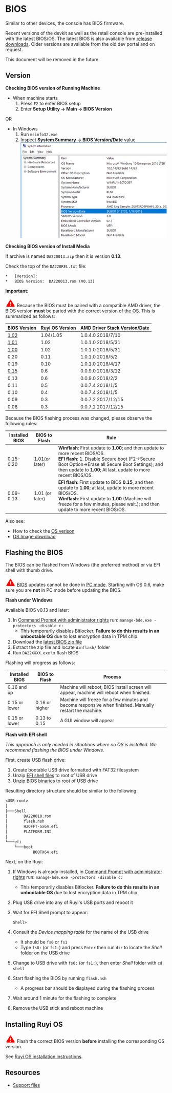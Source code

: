 # BIOS

Similar to other devices, the console has BIOS firmware.

Recent versions of the devkit as well as the retail console are pre-installed with the latest BIOS/OS.  The latest BIOS is also available from [release downloads](https://github.com/subor/sdk/releases).  Older versions are available from the old dev portal and on request.

This document will be removed in the future.

## Version

__Checking BIOS version of Running Machine__

- When machine starts
    1. Press `F2` to enter BIOS setup
    1. Enter __Setup Utility -> Main -> BIOS Version__

OR

- In Windows
    1. Run `msinfo32.exe`
    1. Inspect __System Summary -> BIOS Version/Date__ value  
    ![](/docs/img/msinfo32_bios.png)

__Checking BIOS version of Install Media__

If archive is named `DA220013.zip` then it is version __0.13__.

Check the top of the `DA220REL.txt` file:
```
*   [Version]:
*   BIOS Version:  DA220013.rom (V0.13)
```

__Important__:  

![](/docs/img/warning.png) Because the BIOS must be paired with a compatible AMD driver, the BIOS version __must__ be paried with the correct version of [the OS](os.md).  This is summarized as follows:  

| BIOS Version | Ruyi OS Version | AMD Driver Stack Version/Date
|-|-|-
| [1.02](https://github.com/subor/sdk/releases/download/v0.9.0.2440/BIOS_DA220102.zip) | 1.04/1.05 | 1.0.4.0 2018/7/10
| [1.01](https://github.com/subor/sdk/releases/download/v0.9.0.2440/BIOS_DA220101.zip) | 1.02 | 1.0.1.0 2018/5/31
| [1.00](https://github.com/subor/sdk/releases/download/legacy/DA220100.zip) | 1.02 | 1.0.1.0 2018/5/31
| 0.20 | 0.11 | 1.0.1.0 2018/5/2
| 0.19 | 0.10 | 1.0.1.0 2018/4/17
| [0.15](https://github.com/subor/sdk/releases/download/legacy/DA220015.zip) | 0.6 | 0.0.9.0 2018/3/12
| 0.13 | 0.6 | 0.0.9.0 2018/2/2
| 0.11 | 0.5 | 0.0.7.4 2018/1/5     
| 0.10 | 0.4 | 0.0.7.4 2018/1/5
| 0.09 | 0.3 | 0.0.7.2 2017/12/15
| 0.08 | 0.3 | 0.0.7.2 2017/12/15

Because the BIOS flashing process was changed, please observe the following rules:  

| Installed BIOS | BIOS to Flash | Rule
|-|-|-
0.15-0.20 | 1.01(or later) | __Winflash__: First update to __1.00__; and then update to more recent BIOS/OS.<br/>  __EFI flash__: 1. Disable Secure boot (F2->Secure Boot Option->Erase all Secure Boot Settings); and then update to __1.00__; At last, update to more recent BIOS/OS.
| 0.09-0.13 | 1.01 (or later) | __EFI flash__: First update to BIOS __0.15__, and then update to __1.00__; at last, update to more recent BIOS/OS.<br/>  __Winflash__: First update to __1.00__ (Machine will freeze for a few minutes, please wait.);  and then update to more recent BIOS/OS.


Also see:

- How to check the [OS verison](os.md#version)
- [OS Image download](http://dev.playruyi.com/uservices)

## Flashing the BIOS

The BIOS can be flashed from Windows (the preferred method) or via EFI shell with thumb drive.

![](/docs/img/warning.png) [BIOS](bios.md) updates cannot be done in [PC mode](pc_mode.md).  Starting with OS 0.6, make sure you are __not__ in PC mode before updating the BIOS.

__Flash under Windows__

Available BIOS v0.13 and later:

1. In [Command Prompt with administrator rights](https://technet.microsoft.com/en-us/library/cc947813(v=ws.10).aspx) run: `manage-bde.exe -protectors -disable c:`
    - This temporarily disables Bitlocker.  __Failure to do this results in an unbootable OS__ due to lost encryption data in TPM chip.
1. Download the [latest BIOS zip file](https://github.com/subor/sdk/releases)
1. Extract the zip file and locate `Winflash/` folder
1. Run `DA22XXXX.exe` to flash BIOS

Flashing will progress as follows:

| Installed BIOS | BIOS to Flash | Process
|-|-|-
| 0.16 and up | | Machine will reboot, BIOS install screen will appear, machine will reboot when finished.
| 0.15 or lower | 0.16 or higher | Machine will freeze for a few minutes and become responsive when finished.  Manually restart the machine.
| 0.15 or lower | 0.13 to 0.15 | A GUI window will appear

__Flash with EFI shell__

_This approach is only needed in situations where no OS is installed.  We recommend flashing the BIOS under Windows._

First, create USB flash drive:

1. Create bootable USB drive formatted with FAT32 filesystem
1. Unzip [EFI shell files](https://bitbucket.org/playruyi/support/raw/master/files/bios/efi.zip) to root of USB drive
1. Unzip [BIOS binaries](https://bitbucket.org/playruyi/support/src/master/files/bios/) to root of USB drive

Resulting directory structure should be similar to the following:
```
<USB root>
│
├───Shell
│       DA220010.rom
│       flash.nsh
│       H2OFFT-Sx64.efi
│       PLATFORM.INI
│
└───efi
    └───boot
            BOOTX64.efi
```

Next, on the Ruyi:

1. If Windows is already installed, in [Command Prompt with administrator rights](https://technet.microsoft.com/en-us/library/cc947813(v=ws.10).aspx) run: `manage-bde.exe -protectors -disable c:`
    - This temporarily disables Bitlocker.  __Failure to do this results in an unbootable OS__ due to lost encryption data in TPM chip.
1. Plug USB drive into any of Ruyi's USB ports and reboot it
1. Wait for EFI Shell prompt to appear:

       Shell>

1. Consult the _Device mapping table_ for the name of the USB drive
    - It should be `fs0` or `fs1`
    - Type `fs0:` (or `fs1:`) and press `Enter` then run `dir` to locate the _Shell_ folder on the USB drive
1. Change to USB drive with `fs0:` (or `fs1:`), then enter _Shell_ folder with `cd shell`
1. Start flashing the BIOS by running `flash.nsh`
    - A progress bar should be displayed during the flashing process
1. Wait around 1 minute for the flashing to complete
1. Remove the USB stick and reboot machine

## Installing Ruyi OS

![](/docs/img/warning.png) Flash the correct BIOS version __before__ installing the corresponding OS version.

See [Ruyi OS installation instructions](os.md#Installation).

## Resources

- [Support files](https://bitbucket.org/playruyi/support/src/master/files/)